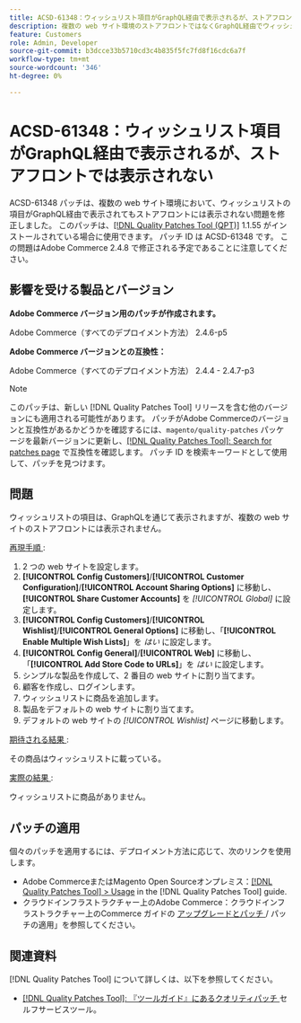 ```yaml
---
title: ACSD-61348：ウィッシュリスト項目がGraphQL経由で表示されるが、ストアフロントでは表示されない
description: 複数の web サイト環境のストアフロントではなくGraphQL経由でウィッシュリストの項目が表示されるAdobe Commerceの問題を修正するために、ACSD-61348 パッチを適用してください。
feature: Customers
role: Admin, Developer
source-git-commit: b3dcce33b5710cd3c4b835f5fc7fd8f16cdc6a7f
workflow-type: tm+mt
source-wordcount: '346'
ht-degree: 0%

---
```


# ACSD-61348：ウィッシュリスト項目がGraphQL経由で表示されるが、ストアフロントでは表示されない

ACSD-61348 パッチは、複数の web サイト環境において、ウィッシュリストの項目がGraphQL経由で表示されてもストアフロントには表示されない問題を修正しました。 このパッチは、[[!DNL Quality Patches Tool (QPT)]](/help/tools/quality-patches-tool/quality-patches-tool-to-self-serve-quality-patches.md) 1.1.55 がインストールされている場合に使用できます。 パッチ ID は ACSD-61348 です。 この問題はAdobe Commerce 2.4.8 で修正される予定であることに注意してください。

## 影響を受ける製品とバージョン

**Adobe Commerce バージョン用のパッチが作成されます。**

Adobe Commerce（すべてのデプロイメント方法） 2.4.6-p5

**Adobe Commerce バージョンとの互換性：**

Adobe Commerce（すべてのデプロイメント方法） 2.4.4 - 2.4.7-p3

>[!NOTE]
>
>このパッチは、新しい [!DNL Quality Patches Tool] リリースを含む他のバージョンにも適用される可能性があります。 パッチがAdobe Commerceのバージョンと互換性があるかどうかを確認するには、`magento/quality-patches` パッケージを最新バージョンに更新し、[[!DNL Quality Patches Tool]: Search for patches page](https://experienceleague.adobe.com/tools/commerce-quality-patches/index.html) で互換性を確認します。 パッチ ID を検索キーワードとして使用して、パッチを見つけます。

## 問題

ウィッシュリストの項目は、GraphQLを通じて表示されますが、複数の web サイトのストアフロントには表示されません。

<u> 再現手順 </u>:

1. 2 つの web サイトを設定します。
1. **[!UICONTROL Config Customers]**/**[!UICONTROL Customer Configuration]**/**[!UICONTROL Account Sharing Options]** に移動し、**[!UICONTROL Share Customer Accounts]** を *[!UICONTROL Global]* に設定します。
1. **[!UICONTROL Config Customers]**/**[!UICONTROL Wishlist]**/**[!UICONTROL General Options]** に移動し、「**[!UICONTROL Enable Multiple Wish Lists]**」を *はい* に設定します。
1. **[!UICONTROL Config General]**/**[!UICONTROL Web]** に移動し、「**[!UICONTROL Add Store Code to URLs]**」を *はい* に設定します。
1. シンプルな製品を作成して、2 番目の web サイトに割り当てます。
1. 顧客を作成し、ログインします。
1. ウィッシュリストに商品を追加します。
1. 製品をデフォルトの web サイトに割り当てます。
1. デフォルトの web サイトの *[!UICONTROL Wishlist]* ページに移動します。

<u> 期待される結果 </u>:

その商品はウィッシュリストに載っている。

<u> 実際の結果 </u>:

ウィッシュリストに商品がありません。

## パッチの適用

個々のパッチを適用するには、デプロイメント方法に応じて、次のリンクを使用します。

* Adobe CommerceまたはMagento Open Sourceオンプレミス：[[!DNL Quality Patches Tool] > Usage](/help/tools/quality-patches-tool/usage.md) in the [!DNL Quality Patches Tool] guide.
* クラウドインフラストラクチャー上のAdobe Commerce：クラウドインフラストラクチャー上のCommerce ガイドの [ アップグレードとパッチ ](https://experienceleague.adobe.com/docs/commerce-cloud-service/user-guide/develop/upgrade/apply-patches.html)/ パッチの適用」を参照してください。

## 関連資料

[!DNL Quality Patches Tool] について詳しくは、以下を参照してください。

* [[!DNL Quality Patches Tool]: 『ツールガイド』にあるクオリティパッチ ](/help/tools/quality-patches-tool/quality-patches-tool-to-self-serve-quality-patches.md) セルフサービスツール。
